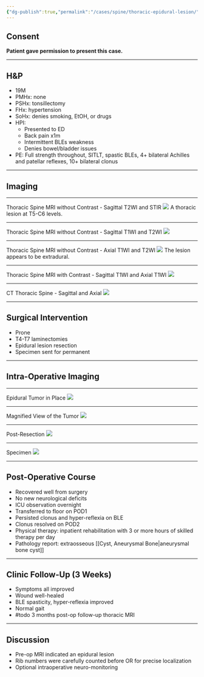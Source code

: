 ```yaml
---
{"dg-publish":true,"permalink":"/cases/spine/thoracic-epidural-lesion/","tags":["tumor/tsp"],"created":"2023-05-17T16:29:14.000-05:00","updated":"2023-06-02T15:38:28.204-05:00"}
---
```



## Consent

**Patient gave permission to present this case.**

---

## H&P

- 19M
- PMHx: none
- PSHx: tonsillectomy
- FHx: hypertension
- SoHx: denies smoking, EtOH, or drugs
- HPI: 
	- Presented to ED
	- Back pain x1m
	- Intermittent BLEs weakness
	- Denies bowel/bladder issues
- PE: Full strength throughout, SITLT, spastic BLEs, 4+ bilateral Achilles and patellar reflexes, 10+ bilateral clonus

---

## Imaging

---

Thoracic Spine MRI without Contrast - Sagittal T2WI and STIR
![](https://i.imgur.com/8TmJSp3.png)
A thoracic lesion at T5-C6 levels.

---

Thoracic Spine MRI without Contrast - Sagittal T1WI and T2WI
![](https://i.imgur.com/OteAME6.png)

---

Thoracic Spine MRI without Contrast - Axial T1WI and T2WI
![](https://i.imgur.com/whHClZl.png)
The lesion appears to be extradural.

---

Thoracic Spine MRI with Contrast - Sagittal T1WI and Axial T1WI
![](https://i.imgur.com/hqxF3rW.png)

---

CT Thoracic Spine - Sagittal and Axial
![](https://i.imgur.com/9fIsLMl.png)

---

## Surgical Intervention

- Prone
- T4-T7 laminectomies
- Epidural lesion resection
- Specimen sent for permanent

---

## Intra-Operative Imaging

---

Epidural Tumor in Place
![](https://i.imgur.com/va4nMWH.jpg)

---

Magnified View of the Tumor
![](https://i.imgur.com/MuZRhpV.jpg)

---

Post-Resection
![](https://i.imgur.com/IOQJSEo.jpg)

---

Specimen
![](https://i.imgur.com/QlN2gPZ.jpg)

---

## Post-Operative Course

- Recovered well from surgery
- No new neurological deficits
- ICU observation overnight
- Transferred to floor on POD1
- Persisted clonus and hyper-reflexia on BLE
- Clonus resolved on POD2
- Physical therapy: inpatient rehabilitation with 3 or more hours of skilled therapy per day
- Pathology report: extraosseous [[Cyst, Aneurysmal Bone\|aneurysmal bone cyst]]

---

## Clinic Follow-Up (3 Weeks)

- Symptoms all improved
- Wound well-healed
- BLE spasticity, hyper-reflexia improved
- Normal gait
- #todo 3 months post-op follow-up thoracic MRI

---

## Discussion

- Pre-op MRI indicated an epidural lesion
- Rib numbers were carefully counted before OR for precise localization
- Optional intraoperative neuro-monitoring
